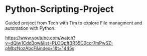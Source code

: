 # Python-Scripting-Project

Guided project from Tech with Tim to explore File managment and automation with Python.

https://www.youtube.com/watch?v=dQlw1Cdd3pw&list=PLOQpftBR35C0ccr7mPwSZ-pMbzNozAbcF&index=1&t=1445s
